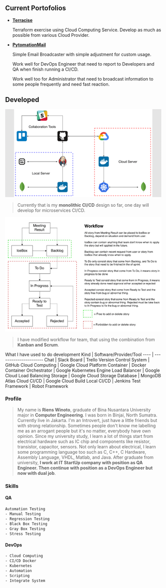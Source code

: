 ## Current Portofolios
- [**Terracise**](https://rienswinoto.github.io/Terracise/) 

  Terraform exercise using Cloud Computing Service. Develop as much as possible from various Cloud Provider.

- [**PytomationMail**](https://rienswinoto.github.io/PytomationMail/)

  Simple Email Broadcaster with simple adjustment for custom usage.

  Work well for DevOps Engineer that need to report to Developers and QA when finish running a CI/CD.

  Work well too for Administrator that need to broadcast information to some people frequently and need fast reaction.

## Developed
![Monolithic CI/CD](integration.PNG)
>Currently that is my **monolithic CI/CD** design so far, one day will develop for microservices CI/CD.

![Workflow](workflow.jpg)
>I have modified workflow for team, that using the combination from **Kanban and Scrum**.

What I have used to do development
Kind | Software/Provider/Tool
---- | ----------------------
Chat | Slack
Board | Trello
Version Control System | GitHub
Cloud Computing | Google Cloud Platform
Container | Docker
Container Orchestrator | Google Kubernetes Engine
Load Balancer | Google Cloud Load Balancing
Storage | Google Cloud Storage
Database | MongoDB Atlas
Cloud CI/CD | Google Cloud Build
Local CI/CD | Jenkins
Test Framework | Robot Framework

### Profile
>My name is **Riens Winoto**, graduate of Bina Nusantara University major in **Computer Engineering**. I was born in Binjai, North Sumatra. Currently live in Jakarta. I'm an Introvert, just have a little friends but with strong relationship. Sometimes people don't know me labelling me as an arrogant people but it's no matter, everybody have own opinion. Since my university study, I learn a lot of things start from electrical hardware such as IC chip and components like resistor, transistor, capacitor, sensors. Not only learn about electrical, I learn some programming language too such as C, C++, C Hardware, Assembly Language, VHDL, Matlab, and Java. After graduate from university, **I work at IT StartUp company with position as QA Engineer. Then continue with position as a DevOps Engineer but now with dual job**.

### Skills
#### QA
``` 
Automation Testing 
- Manual Testing 
- Regression Testing 
- Black Box Testing 
- Gray Box Testing 
- Stress Testing 
```

#### DevOps
```
- Cloud Computing 
- CI/CD Docker 
- Kubernetes 
- Automation 
- Scripting 
- Integrate System 
```
